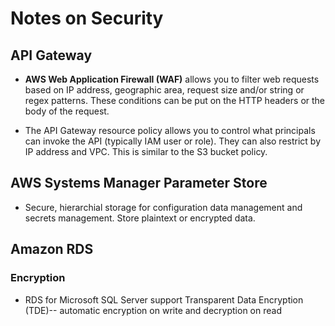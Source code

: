 # Notes on Security

## API Gateway

* **AWS Web Application Firewall (WAF)** allows you to filter web requests based on IP address, geographic area, request size and/or string or regex patterns. These conditions can be put on the HTTP headers or the body of the request.

* The API Gateway resource policy allows you to control what principals can invoke the API (typically IAM user or role). They can also restrict by IP address and VPC. This is similar to the S3 bucket policy.

## AWS Systems Manager Parameter Store
* Secure, hierarchial storage for configuration data management and secrets management. Store plaintext or encrypted data.

## Amazon RDS

### Encryption
* RDS for Microsoft SQL Server support Transparent Data Encryption (TDE)-- automatic encryption on write and decryption on read

